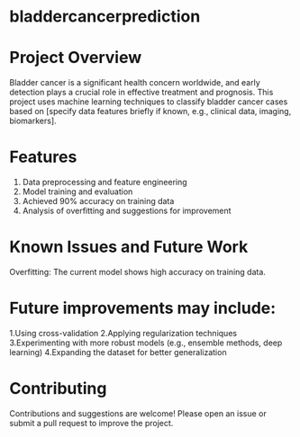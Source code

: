 # bladdercancerprediction

# Project Overview
Bladder cancer is a significant health concern worldwide, and early detection plays a crucial role in effective treatment and prognosis. This project uses machine learning techniques to classify bladder cancer cases based on [specify data features briefly if known, e.g., clinical data, imaging, biomarkers].

# Features
1. Data preprocessing and feature engineering
2. Model training and evaluation
3. Achieved 90% accuracy on training data
4. Analysis of overfitting and suggestions for improvement

# Known Issues and Future Work
Overfitting: The current model shows high accuracy on training data.

# Future improvements may include:
1.Using cross-validation
2.Applying regularization techniques
3.Experimenting with more robust models (e.g., ensemble methods, deep learning)
4.Expanding the dataset for better generalization

# Contributing
Contributions and suggestions are welcome! Please open an issue or submit a pull request to improve the project.


